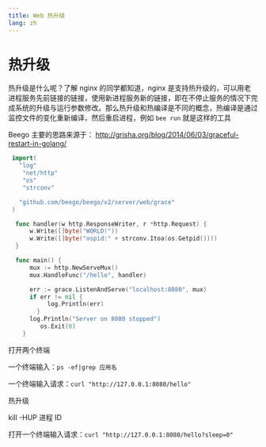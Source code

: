 ```yaml
---
title: Web 热升级
lang: zh
---
```


# 热升级

热升级是什么呢？了解 nginx 的同学都知道，nginx 是支持热升级的，可以用老进程服务先前链接的链接，使用新进程服务新的链接，即在不停止服务的情况下完成系统的升级与运行参数修改。那么热升级和热编译是不同的概念，热编译是通过监控文件的变化重新编译，然后重启进程，例如 `bee run` 就是这样的工具

Beego 主要的思路来源于： http://grisha.org/blog/2014/06/03/graceful-restart-in-golang/

```go
 import(
   "log"
	"net/http"
	"os"
    "strconv"

   "github.com/beego/beego/v2/server/web/grace"
 )

  func handler(w http.ResponseWriter, r *http.Request) {
	  w.Write([]byte("WORLD!"))
      w.Write([]byte("ospid:" + strconv.Itoa(os.Getpid())))
  }

  func main() {
      mux := http.NewServeMux()
      mux.HandleFunc("/hello", handler)

      err := grace.ListenAndServe("localhost:8080", mux)
      if err != nil {
		   log.Println(err)
	    }
      log.Println("Server on 8080 stopped")
	     os.Exit(0)
    }
```

打开两个终端

一个终端输入：`ps -ef|grep 应用名`

一个终端输入请求：`curl "http://127.0.0.1:8080/hello"`

热升级

kill -HUP 进程 ID

打开一个终端输入请求：`curl "http://127.0.0.1:8080/hello?sleep=0"`
